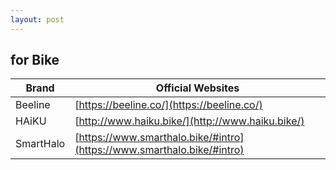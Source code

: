 ```yaml
---
layout: post
---
```


## for Bike

Brand | Official Websites
------------ | -------------
Beeline | [https://beeline.co/](https://beeline.co/)
HAiKU | [http://www.haiku.bike/](http://www.haiku.bike/)
SmartHalo | [https://www.smarthalo.bike/#intro](https://www.smarthalo.bike/#intro)